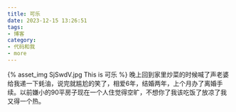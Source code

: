 ```yaml
---
title: 可乐
date: 2023-12-15 13:26:51
tags:
- 博客
category:
- 代码和我
- more
---
```

{% asset_img SjSwdV.jpg This is 可乐 %}
晚上回到家里炒菜的时候喊了声老婆给我递一下蚝油，说完就尴尬的笑了，相爱6年，结婚两年，上个月办了离婚手续。以前嫌小的90平房子现在一个人住觉得空旷，不想你了我该吃饭了放凉了我又得一个热。